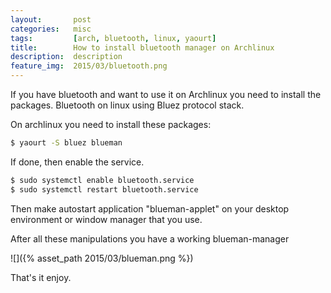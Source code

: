 ```yaml
---
layout:       post
categories:   misc
tags:         [arch, bluetooth, linux, yaourt]
title:        How to install bluetooth manager on Archlinux
description:  description
feature_img:  2015/03/bluetooth.png
---
```


If you have bluetooth and want to use it on Archlinux you need to install the packages. Bluetooth on linux using Bluez protocol stack.

On archlinux you need to install these packages:

```sh
$ yaourt -S bluez blueman
```

If done, then enable the service.

```sh
$ sudo systemctl enable bluetooth.service
$ sudo systemctl restart bluetooth.service
```

Then make autostart application "blueman-applet" on your desktop environment or window manager that you use.

After all these manipulations you have a working blueman-manager

![]({% asset_path 2015/03/blueman.png %})

That's it enjoy.